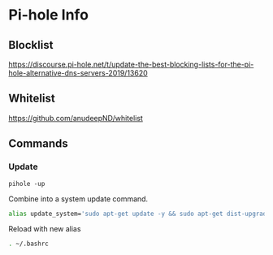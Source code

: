# Pi-hole Info

## Blocklist

https://discourse.pi-hole.net/t/update-the-best-blocking-lists-for-the-pi-hole-alternative-dns-servers-2019/13620

## Whitelist

https://github.com/anudeepND/whitelist

## Commands

### Update

`pihole -up`

Combine into a system update command.

```bash
alias update_system='sudo apt-get update -y && sudo apt-get dist-upgrade -y && sudo apt-get upgrade -y && sudo apt-get autoremove -y && sudo apt-get autoclean -y && pihole -up'
```

Reload with new alias
```bash
. ~/.bashrc
```
